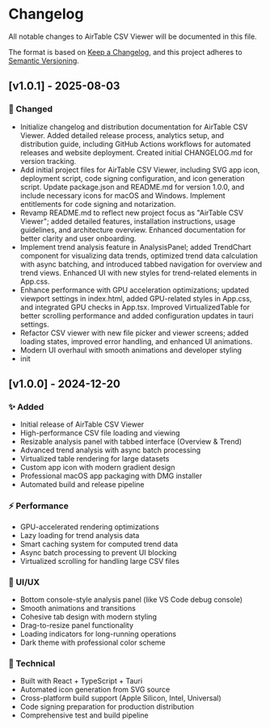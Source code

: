 # Changelog

All notable changes to AirTable CSV Viewer will be documented in this file.

The format is based on [Keep a Changelog](https://keepachangelog.com/en/1.0.0/),
and this project adheres to [Semantic Versioning](https://semver.org/spec/v2.0.0.html).

## [v1.0.1] - 2025-08-03

### 🔄 Changed
- Initialize changelog and distribution documentation for AirTable CSV Viewer. Added detailed release process, analytics setup, and distribution guide, including GitHub Actions workflows for automated releases and website deployment. Created initial CHANGELOG.md for version tracking.
- Add initial project files for AirTable CSV Viewer, including SVG app icon, deployment script, code signing configuration, and icon generation script. Update package.json and README.md for version 1.0.0, and include necessary icons for macOS and Windows. Implement entitlements for code signing and notarization.
- Revamp README.md to reflect new project focus as "AirTable CSV Viewer"; added detailed features, installation instructions, usage guidelines, and architecture overview. Enhanced documentation for better clarity and user onboarding.
- Implement trend analysis feature in AnalysisPanel; added TrendChart component for visualizing data trends, optimized trend data calculation with async batching, and introduced tabbed navigation for overview and trend views. Enhanced UI with new styles for trend-related elements in App.css.
- Enhance performance with GPU acceleration optimizations; updated viewport settings in index.html, added GPU-related styles in App.css, and integrated GPU checks in App.tsx. Improved VirtualizedTable for better scrolling performance and added configuration updates in tauri settings.
- Refactor CSV viewer with new file picker and viewer screens; added loading states, improved error handling, and enhanced UI animations.
- Modern UI overhaul with smooth animations and developer styling
- init

## [v1.0.0] - 2024-12-20

### ✨ Added
- Initial release of AirTable CSV Viewer
- High-performance CSV file loading and viewing
- Resizable analysis panel with tabbed interface (Overview & Trend)
- Advanced trend analysis with async batch processing
- Virtualized table rendering for large datasets
- Custom app icon with modern gradient design
- Professional macOS app packaging with DMG installer
- Automated build and release pipeline

### ⚡ Performance
- GPU-accelerated rendering optimizations
- Lazy loading for trend analysis data
- Smart caching system for computed trend data
- Async batch processing to prevent UI blocking
- Virtualized scrolling for handling large CSV files

### 🎨 UI/UX
- Bottom console-style analysis panel (like VS Code debug console)
- Smooth animations and transitions
- Cohesive tab design with modern styling
- Drag-to-resize panel functionality
- Loading indicators for long-running operations
- Dark theme with professional color scheme

### 🔧 Technical
- Built with React + TypeScript + Tauri
- Automated icon generation from SVG source
- Cross-platform build support (Apple Silicon, Intel, Universal)
- Code signing preparation for production distribution
- Comprehensive test and build pipeline
